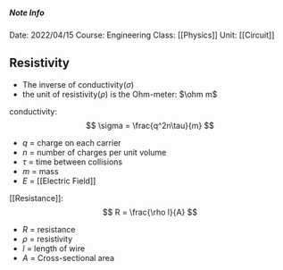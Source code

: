 ##### Note Info
Date: 2022/04/15
Course: Engineering
Class: [[Physics]]
Unit: [[Circuit]]
## Resistivity
- The inverse of conductivity($\sigma$)
- the unit of resistivity($\rho$) is the Ohm-meter: $\ohm m$ 

conductivity:
$$ \sigma = \frac{q^2n\tau}{m} $$
- $q$ = charge on each carrier
- $n$ = number of charges per unit volume
- $\tau$ = time between collisions
- $m$ = mass
- $E$ = [[Electric Field]]

[[Resistance]]:
$$ R = \frac{\rho l}{A} $$
- $R$ = resistance
- $\rho$ = resistivity
- $l$ = length of wire
- $A$ = Cross-sectional area